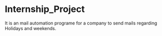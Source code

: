 # Internship_Project
It is an mail automation programe for a company to send mails regarding Holidays and weekends.
